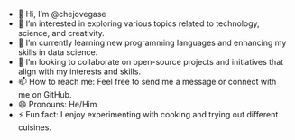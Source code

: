 - 👋 Hi, I’m @chejovegase
- 👀 I’m interested in exploring various topics related to technology, science, and creativity.
- 🌱 I’m currently learning new programming languages and enhancing my skills in data science.
- 💞️ I’m looking to collaborate on open-source projects and initiatives that align with my interests and skills.
- 📫 How to reach me: Feel free to send me a message or connect with me on GitHub.
- 😄 Pronouns: He/Him
- ⚡ Fun fact: I enjoy experimenting with cooking and trying out different cuisines.
